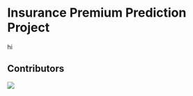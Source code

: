 # Insurance Premium Prediction Project
hi
## Contributors
<a href="https://github.com/ikaushikpal/Engineering-Placements-Prediction/graphs/contributors">
  <img src="https://contrib.rocks/image?repo=ikaushikpal/Engineering-Placements-Prediction" />
</a>
